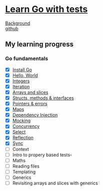 # [Learn Go with tests](https://quii.gitbook.io/learn-go-with-tests)

[Background](https://quii.gitbook.io/learn-go-with-tests#background)<br>
[github](https://github.com/quii/learn-go-with-tests)

## My learning progress
### Go fundamentals
- [x] [Install Go](https://quii.gitbook.io/learn-go-with-tests/go-fundamentals/install-go)
- [x] [Hello, World](https://quii.gitbook.io/learn-go-with-tests/go-fundamentals/hello-world)
- [x] [Integers](https://quii.gitbook.io/learn-go-with-tests/go-fundamentals/integers)
- [x] [Iteration](https://quii.gitbook.io/learn-go-with-tests/go-fundamentals/iteration)
- [x] [Arrays and slices](https://quii.gitbook.io/learn-go-with-tests/go-fundamentals/arrays-and-slices)
- [x] [Structs, methods & interfaces](https://quii.gitbook.io/learn-go-with-tests/go-fundamentals/structs-methods-and-interfaces)
- [X] [Pointers & errors](https://quii.gitbook.io/learn-go-with-tests/go-fundamentals/pointers-and-errors)
- [x] [Maps](https://quii.gitbook.io/learn-go-with-tests/go-fundamentals/maps)
- [x] [Dependency Injection](https://quii.gitbook.io/learn-go-with-tests/go-fundamentals/dependency-injection)
- [x] [Mocking](https://quii.gitbook.io/learn-go-with-tests/go-fundamentals/mocking)
- [x] [Concurrency](https://quii.gitbook.io/learn-go-with-tests/go-fundamentals/concurrency)
- [x] [Select](https://quii.gitbook.io/learn-go-with-tests/go-fundamentals/select)
- [x] [Reflection](https://quii.gitbook.io/learn-go-with-tests/go-fundamentals/reflection)
- [x] [Sync](https://quii.gitbook.io/learn-go-with-tests/go-fundamentals/sync)
- [ ] Context
- [ ] Intro to propery based tests-
- [ ] Maths
- [ ] Reading files
- [ ] Templating
- [ ] Generics
- [ ] Revisiting arrays and slices with generics
